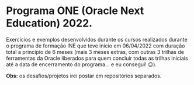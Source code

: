 # Programa ONE (Oracle Next Education) 2022.

Exercícios e exemplos desenvolvidos durante os cursos realizados durante o programa de formação INE que teve início em 06/04/2022 com duração total a princípio de 6 meses (mais 3 meses extras, com outras 3 trilhas de ferramentas da Oracle liberados para quem concluir todas as trilhas iniciais até a data de encerramento do programa... e eu consegui! :wink:). 

**Obs:** os desafios/projetos irei postar em repositórios separados.
